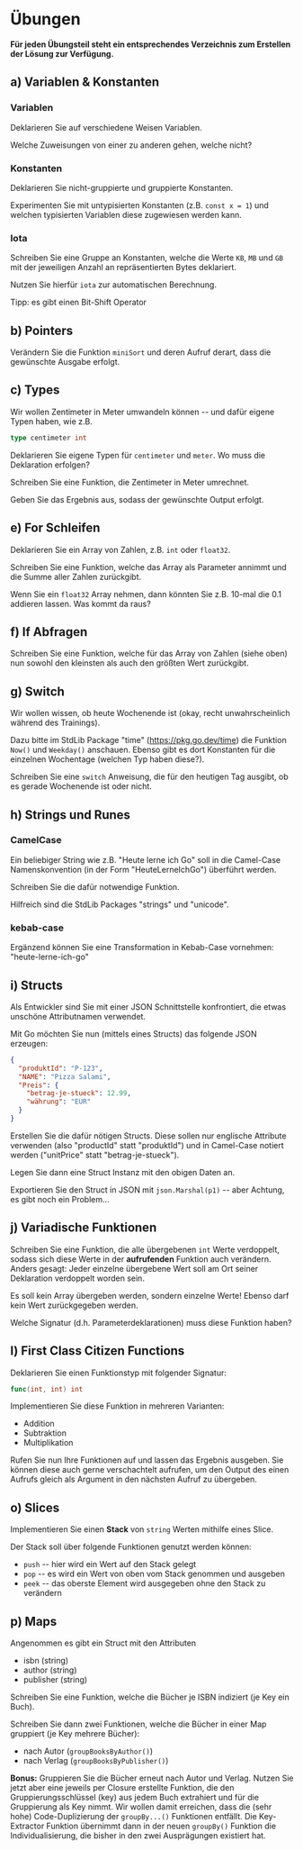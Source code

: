 # Übungen

**Für jeden Übungsteil steht ein entsprechendes Verzeichnis zum Erstellen der Lösung zur Verfügung.**

## a) Variablen & Konstanten

### Variablen

Deklarieren Sie auf verschiedene Weisen Variablen.

Welche Zuweisungen von einer zu anderen gehen, welche nicht?

### Konstanten

Deklarieren Sie nicht-gruppierte und gruppierte Konstanten.

Experimenten Sie mit untypisierten Konstanten (z.B. `const x = 1`) und welchen typisierten Variablen diese zugewiesen
werden kann.

### Iota

Schreiben Sie eine Gruppe an Konstanten, welche die Werte `KB`, `MB` und `GB` mit der jeweiligen Anzahl an
repräsentierten Bytes deklariert.

Nutzen Sie hierfür `iota` zur automatischen Berechnung.

Tipp: es gibt einen Bit-Shift Operator

## b) Pointers

Verändern Sie die Funktion `miniSort` und deren Aufruf derart, dass die gewünschte Ausgabe
erfolgt.

## c) Types

Wir wollen Zentimeter in Meter umwandeln können -- und dafür eigene Typen haben, wie z.B.

````go
type centimeter int
````

Deklarieren Sie eigene Typen für `centimeter` und `meter`. Wo muss die Deklaration erfolgen?

Schreiben Sie eine Funktion, die Zentimeter in Meter umrechnet.

Geben Sie das Ergebnis aus, sodass der gewünschte Output erfolgt.

## e) For Schleifen

Deklarieren Sie ein Array von Zahlen, z.B. `int` oder `float32`.

Schreiben Sie eine Funktion, welche das Array als Parameter annimmt und
die Summe aller Zahlen zurückgibt.

Wenn Sie ein `float32` Array nehmen, dann könnten Sie z.B. 10-mal die 0.1 addieren lassen. Was kommt da raus?

## f) If Abfragen

Schreiben Sie eine Funktion, welche für das Array von Zahlen (siehe oben)
nun sowohl den kleinsten als auch den größten Wert zurückgibt.

## g) Switch

Wir wollen wissen, ob heute Wochenende ist (okay, recht unwahrscheinlich während des Trainings).

Dazu bitte im StdLib Package "time" (https://pkg.go.dev/time) die Funktion `Now()` und `Weekday()` anschauen. Ebenso
gibt es dort Konstanten für die einzelnen Wochentage (welchen Typ haben diese?).

Schreiben Sie eine `switch` Anweisung, die für den heutigen Tag ausgibt, ob es gerade Wochenende ist oder nicht.

## h) Strings und Runes

### CamelCase

Ein beliebiger String wie z.B. "Heute lerne ich Go" soll in die Camel-Case Namenskonvention (in der Form "HeuteLerneIchGo") überführt werden.

Schreiben Sie die dafür notwendige Funktion.

Hilfreich sind die StdLib Packages "strings" und "unicode".

### kebab-case

Ergänzend können Sie eine Transformation in Kebab-Case vornehmen: "heute-lerne-ich-go"

## i) Structs

Als Entwickler sind Sie mit einer JSON Schnittstelle konfrontiert, die etwas unschöne Attributnamen verwendet.

Mit Go möchten Sie nun (mittels eines Structs) das folgende JSON erzeugen:

````json
{
  "produktId": "P-123",
  "NAME": "Pizza Salami",
  "Preis": {
    "betrag-je-stueck": 12.99,
    "währung": "EUR"
  }
}
````

Erstellen Sie die dafür nötigen Structs. Diese sollen nur englische Attribute verwenden
(also "productId" statt "produktId") und in Camel-Case notiert werden ("unitPrice" statt "betrag-je-stueck").

Legen Sie dann eine Struct Instanz mit den obigen Daten an.

Exportieren Sie den Struct in JSON mit `json.Marshal(p1)` -- aber Achtung, es gibt noch ein Problem...

## j) Variadische Funktionen

Schreiben Sie eine Funktion, die alle übergebenen `int` Werte verdoppelt, sodass sich diese Werte in
der **aufrufenden** Funktion auch verändern. Anders gesagt: Jeder einzelne übergebene Wert soll am Ort 
seiner Deklaration verdoppelt worden sein.

Es soll kein Array übergeben werden, sondern einzelne Werte! Ebenso darf kein Wert zurückgegeben werden.

Welche Signatur (d.h. Parameterdeklarationen) muss diese Funktion haben?

## l) First Class Citizen Functions

Deklarieren Sie einen Funktionstyp mit folgender Signatur:

````go
func(int, int) int
````

Implementieren Sie diese Funktion in mehreren Varianten:

* Addition
* Subtraktion
* Multiplikation

Rufen Sie nun Ihre Funktionen auf und lassen
das Ergebnis ausgeben. Sie können diese auch gerne verschachtelt aufrufen, um den Output des einen Aufrufs
gleich als Argument in den nächsten Aufruf zu übergeben.

## o) Slices

Implementieren Sie einen **Stack** von `string` Werten mithilfe eines Slice.

Der Stack soll über folgende Funktionen genutzt werden können:

* `push` -- hier wird ein Wert auf den Stack gelegt
* `pop` -- es wird ein Wert von oben vom Stack genommen und ausgeben
* `peek` -- das oberste Element wird ausgegeben ohne den Stack zu verändern

## p) Maps

Angenommen es gibt ein Struct mit den Attributen

* isbn (string)
* author (string)
* publisher (string)

Schreiben Sie eine Funktion, welche die Bücher je ISBN indiziert (je Key ein Buch).

Schreiben Sie dann zwei Funktionen, welche die Bücher in einer Map gruppiert (je Key mehrere Bücher):

* nach Autor (`groupBooksByAuthor()`)
* nach Verlag (`groupBooksByPublisher()`)

**Bonus:** Gruppieren Sie die Bücher erneut nach Autor und Verlag. Nutzen Sie jetzt aber eine jeweils per Closure
erstellte Funktion, die den Gruppierungsschlüssel (key) aus jedem Buch extrahiert und für die Gruppierung als Key nimmt.
Wir wollen damit erreichen, dass die (sehr hohe) Code-Duplizierung der `groupBy...()` Funktionen entfällt. Die
Key-Extractor Funktion übernimmt dann in der neuen `groupBy()` Funktion die Individualisierung, die bisher in den
zwei Ausprägungen existiert hat.